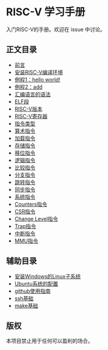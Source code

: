 # RISC-V 学习手册
入门RISC-V的手册。欢迎在 issue 中讨论。

## 正文目录
- [前言](/1/1.md)
- [安装RISC-V编译环境](/2/2.md)
- [例程1：hello world!](/3/3.md)
- [例程2：add](/4/4.md)
- [汇编语言的语法](/5/5.md)
- [ELF段](/13/13.md)
- [RISC-V版本](/6/6.md)
- [RISC-V寄存器](/7/7.md)
- [指令类型](/8/8.md)
- [算术指令](/9/9.md)
- [加载指令](/10/10.md)
- [存储指令](/11/11.md)
- [移位指令](/12/12.md)
- [逻辑指令](/15/15.md)
- [比较指令]()
- [分支指令]()
- [跳转指令]()
- [同步指令]()
- [系统指令](/14/14.md)
- [Counters指令]()
- [CSR指令]()
- [Change Level指令]()
- [Trap指令]()
- [中断指令]()
- [MMU指令]()

## 辅助目录
- [安装Windows的Linux子系统](/F1/F1.md)
- [Ubuntu系统的配置](/F2/F2.md)
- [github使用指南]()
- [ssh基础](/F3/F3.md)
- [make基础](/F4/F4.md)

## 版权

本项目禁止用于任何可以盈利的场合。
